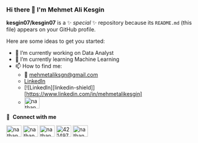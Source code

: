 ### Hi there 👋 I'm Mehmet Ali Kesgin


**kesgin07/kesgin07** is a ✨ _special_ ✨ repository because its `README.md` (this file) appears on your GitHub profile.

Here are some ideas to get you started:

- 🔭 I’m currently working on Data Analyst
- 🌱 I’m currently learning Machine Learning
- 📫 How to find me: 
  - :e-mail:  mehmetaliksgn@gmail.com
  - [LinkedIn](https://www.linkedin.com/in/mehmetalikesgin?original_referer=)
  - [![LinkedIn][linkedin-shield]][https://www.linkedin.com/in/mehmetalikesgin]
  - <a href="https://linkedin.com/in/nathanColton" target="blank"><img align="center" src="https://raw.githubusercontent.com/nathanColton/github-profile-readme-generator/master/src/images/icons/Social/linked-in-alt.svg" alt="nathanColton" height="30" width="40" /></a>

🔗 &nbsp;**Connect with me**
<p align="left">
<a href="https://dev.to/nathanColton" target="blank"><img align="center" src="https://cdn.jsdelivr.net/npm/simple-icons@3.0.1/icons/dev-dot-to.svg" alt="nathanColton" height="30" width="40" /></a>
<a href="https://twitter.com/nathanColton" target="blank"><img align="center" src="https://raw.githubusercontent.com/nathanColton/github-profile-readme-generator/master/src/images/icons/Social/twitter.svg" alt="nathanColton" height="30" width="40" /></a>
<a href="https://linkedin.com/in/nathanColton" target="blank"><img align="center" src="https://raw.githubusercontent.com/nathanColton/github-profile-readme-generator/master/src/images/icons/Social/linked-in-alt.svg" alt="nathanColton" height="30" width="40" /></a>
<a href="https://stackoverflow.com/users/123456" target="blank"><img align="center" src="https://raw.githubusercontent.com/nathanColton/github-profile-readme-generator/master/src/images/icons/Social/stack-overflow.svg" alt="4214976" height="30" width="40" /></a>
<a href="https://instagram.com/nathanColton" target="blank"><img align="center" src="https://raw.githubusercontent.com/nathanColton/github-profile-readme-generator/master/src/images/icons/Social/instagram.svg" alt="nathanColton" height="30" width="40" /></a>
